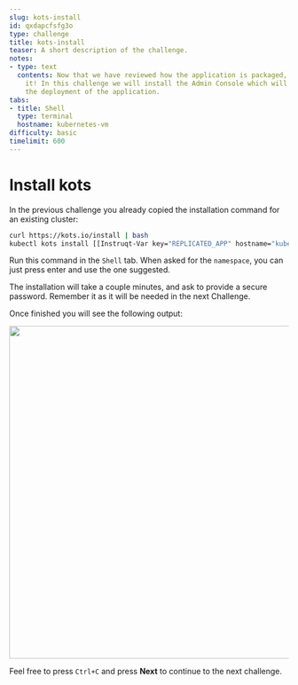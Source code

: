 ```yaml
---
slug: kots-install
id: qxdapcfsfg3o
type: challenge
title: kots-install
teaser: A short description of the challenge.
notes:
- type: text
  contents: Now that we have reviewed how the application is packaged, let's install
    it! In this challenge we will install the Admin Console which will help us manage
    the deployment of the application.
tabs:
- title: Shell
  type: terminal
  hostname: kubernetes-vm
difficulty: basic
timelimit: 600
---
```

 Install kots
================

In the previous challenge you already copied the installation command for an existing cluster:

```bash
curl https://kots.io/install | bash
kubectl kots install [[Instruqt-Var key="REPLICATED_APP" hostname="kubernetes-vm"]]
```

Run this command in the `Shell` tab. When asked for the `namespace`, you can just press enter and use the one suggested.


The installation will take a couple minutes, and ask to provide a secure password. Remember it as it will be needed in the next Challenge.


Once finished you will see the following output:

<p align="center"><img src="../assets/helm-vm-output.png" width=600></img></p>


Feel free to press `Ctrl+C` and press **Next** to continue to the next challenge.
